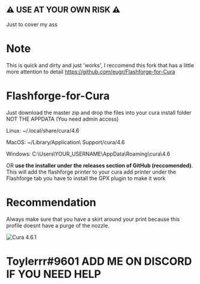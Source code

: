 ## :warning: USE AT YOUR OWN RISK :warning:
Just to cover my ass
# Note
This is quick and dirty and just 'works', I reccomend this fork that has a little more attention to detail
https://github.com/eugr/Flashforge-for-Cura

# Flashforge-for-Cura

Just download the master zip and drop the files into your cura install folder NOT THE APPDATA (You need admin access) 

Linux: ~/.local/share/cura/4.6

MacOS: ~/Library/Application\ Support/cura/4.6

Windows: C:\Users\YOUR_USERNAME\AppData\Roaming\cura\4.6

OR
**use the installer under the releases section of GitHub (reccomended)**.
This will add the flashforge printer to your cura add printer under the Flashforge tab you have to install the GPX plugin to make it work

# Recommendation
Always make sure that you have a skirt around your print because this profile doesnt have a purge of the nozzle. 

![Cura 4.6.1](https://i.imgur.com/vwvsd38.png)



# Toylerrr#9601 ADD ME ON DISCORD IF YOU NEED HELP
